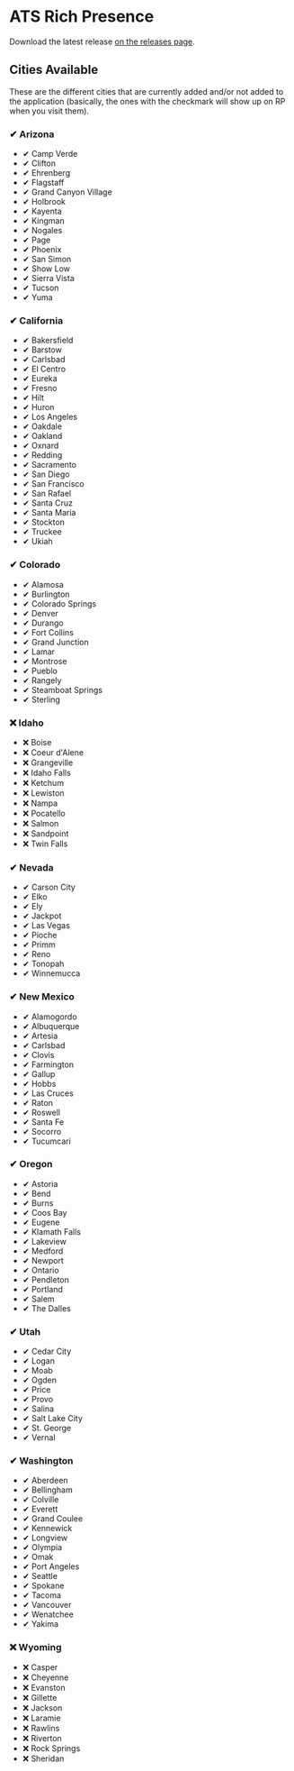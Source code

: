 # ATS Rich Presence
Download the latest release [on the releases page](https://github.com/FireController1847/ats-rich-presence/releases).

## Cities Available
These are the different cities that are currently added and/or not added to the application (basically, the ones with the checkmark will show up on RP when you visit them).

### ✔ Arizona
- ✔ Camp Verde
- ✔ Clifton
- ✔ Ehrenberg
- ✔ Flagstaff
- ✔ Grand Canyon Village
- ✔ Holbrook
- ✔ Kayenta
- ✔ Kingman
- ✔ Nogales
- ✔ Page
- ✔ Phoenix
- ✔ San Simon
- ✔ Show Low
- ✔ Sierra Vista
- ✔ Tucson
- ✔ Yuma

### ✔ California
- ✔ Bakersfield
- ✔ Barstow
- ✔ Carlsbad
- ✔ El Centro
- ✔ Eureka
- ✔ Fresno
- ✔ Hilt
- ✔ Huron
- ✔ Los Angeles
- ✔ Oakdale
- ✔ Oakland
- ✔ Oxnard
- ✔ Redding
- ✔ Sacramento
- ✔ San Diego
- ✔ San Francisco
- ✔ San Rafael
- ✔ Santa Cruz
- ✔ Santa Maria
- ✔ Stockton
- ✔ Truckee
- ✔ Ukiah

### ✔ Colorado
- ✔ Alamosa
- ✔ Burlington
- ✔ Colorado Springs
- ✔ Denver
- ✔ Durango
- ✔ Fort Collins
- ✔ Grand Junction
- ✔ Lamar
- ✔ Montrose
- ✔ Pueblo
- ✔ Rangely
- ✔ Steamboat Springs
- ✔ Sterling

### ❌ Idaho
- ❌ Boise
- ❌ Coeur d'Alene
- ❌ Grangeville
- ❌ Idaho Falls
- ❌ Ketchum
- ❌ Lewiston
- ❌ Nampa
- ❌ Pocatello
- ❌ Salmon
- ❌ Sandpoint
- ❌ Twin Falls

### ✔ Nevada
- ✔ Carson City
- ✔ Elko
- ✔ Ely
- ✔ Jackpot
- ✔ Las Vegas
- ✔ Pioche
- ✔ Primm
- ✔ Reno
- ✔ Tonopah
- ✔ Winnemucca

### ✔ New Mexico
- ✔ Alamogordo
- ✔ Albuquerque
- ✔ Artesia
- ✔ Carlsbad
- ✔ Clovis
- ✔ Farmington
- ✔ Gallup
- ✔ Hobbs
- ✔ Las Cruces
- ✔ Raton
- ✔ Roswell
- ✔ Santa Fe
- ✔ Socorro
- ✔ Tucumcari

### ✔ Oregon
- ✔ Astoria
- ✔ Bend
- ✔ Burns
- ✔ Coos Bay
- ✔ Eugene
- ✔ Klamath Falls
- ✔ Lakeview
- ✔ Medford
- ✔ Newport
- ✔ Ontario
- ✔ Pendleton
- ✔ Portland
- ✔ Salem
- ✔ The Dalles

### ✔ Utah
- ✔ Cedar City
- ✔ Logan
- ✔ Moab
- ✔ Ogden
- ✔ Price
- ✔ Provo
- ✔ Salina
- ✔ Salt Lake City
- ✔ St. George
- ✔ Vernal

### ✔ Washington
- ✔ Aberdeen
- ✔ Bellingham
- ✔ Colville
- ✔ Everett
- ✔ Grand Coulee
- ✔ Kennewick
- ✔ Longview
- ✔ Olympia
- ✔ Omak
- ✔ Port Angeles
- ✔ Seattle
- ✔ Spokane
- ✔ Tacoma
- ✔ Vancouver
- ✔ Wenatchee
- ✔ Yakima

### ❌ Wyoming
- ❌ Casper
- ❌ Cheyenne
- ❌ Evanston
- ❌ Gillette
- ❌ Jackson
- ❌ Laramie
- ❌ Rawlins
- ❌ Riverton
- ❌ Rock Springs
- ❌ Sheridan

